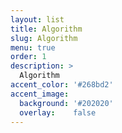 ```yaml
---
layout: list
title: Algorithm
slug: Algorithm
menu: true
order: 1
description: >
  Algorithm
accent_color: '#268bd2'
accent_image:
  background: '#202020'
  overlay:    false
---
```

